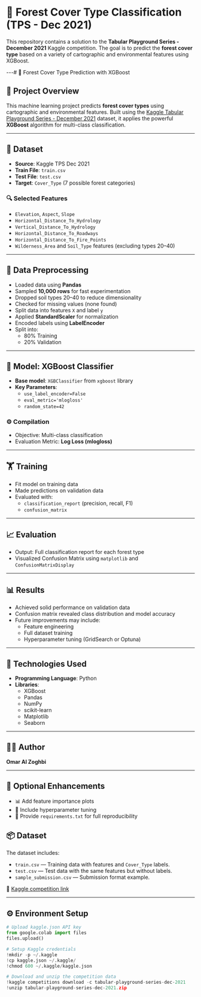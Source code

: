 # 🌲 Forest Cover Type Classification (TPS - Dec 2021)

This repository contains a solution to the **Tabular Playground Series - December 2021** Kaggle competition. The goal is to predict the **forest cover type** based on a variety of cartographic and environmental features using XGBoost.

---# 🌲 Forest Cover Type Prediction with XGBoost

## 📌 Project Overview

This machine learning project predicts **forest cover types** using cartographic and environmental features. Built using the [Kaggle Tabular Playground Series - December 2021](https://www.kaggle.com/competitions/tabular-playground-series-dec-2021) dataset, it applies the powerful **XGBoost** algorithm for multi-class classification.

---

## 📂 Dataset

- **Source**: Kaggle TPS Dec 2021
- **Train File**: `train.csv`
- **Test File**: `test.csv`
- **Target**: `Cover_Type` (7 possible forest categories)

### 🔍 Selected Features

- `Elevation`, `Aspect`, `Slope`
- `Horizontal_Distance_To_Hydrology`
- `Vertical_Distance_To_Hydrology`
- `Horizontal_Distance_To_Roadways`
- `Horizontal_Distance_To_Fire_Points`
- `Wilderness_Area` and `Soil_Type` features (excluding types 20–40)

---

## 🧪 Data Preprocessing

- Loaded data using **Pandas**
- Sampled **10,000 rows** for fast experimentation
- Dropped soil types 20–40 to reduce dimensionality
- Checked for missing values (none found)
- Split data into features `X` and label `y`
- Applied **StandardScaler** for normalization
- Encoded labels using **LabelEncoder**
- Split into:
  - 80% Training
  - 20% Validation

---

## 🧠 Model: XGBoost Classifier

- **Base model**: `XGBClassifier` from `xgboost` library
- **Key Parameters**:
  - `use_label_encoder=False`
  - `eval_metric='mlogloss'`
  - `random_state=42`

### ⚙️ Compilation

- Objective: Multi-class classification
- Evaluation Metric: **Log Loss (mlogloss)**

---

## 🏋️ Training

- Fit model on training data
- Made predictions on validation data
- Evaluated with:
  - `classification_report` (precision, recall, F1)
  - `confusion_matrix`

---

## 📈 Evaluation

- Output: Full classification report for each forest type
- Visualized Confusion Matrix using `matplotlib` and `ConfusionMatrixDisplay`

---

## 📊 Results

- Achieved solid performance on validation data
- Confusion matrix revealed class distribution and model accuracy
- Future improvements may include:
  - Feature engineering
  - Full dataset training
  - Hyperparameter tuning (GridSearch or Optuna)

---

## 🧰 Technologies Used

- **Programming Language**: Python
- **Libraries**:
  - XGBoost
  - Pandas
  - NumPy
  - scikit-learn
  - Matplotlib
  - Seaborn

---

## 👨‍💻 Author

**Omar Al Zoghbi**

---

## 📎 Optional Enhancements

- 📊 Add feature importance plots
- 🧪 Include hyperparameter tuning
- 💾 Provide `requirements.txt` for full reproducibility



## 📦 Dataset

The dataset includes:

- `train.csv` — Training data with features and `Cover_Type` labels.
- `test.csv` — Test data with the same features but without labels.
- `sample_submission.csv` — Submission format example.

📌 [Kaggle competition link](https://www.kaggle.com/competitions/tabular-playground-series-dec-2021)

---

## ⚙️ Environment Setup

```python
# Upload kaggle.json API key
from google.colab import files
files.upload()

# Setup Kaggle credentials
!mkdir -p ~/.kaggle
!cp kaggle.json ~/.kaggle/
!chmod 600 ~/.kaggle/kaggle.json

# Download and unzip the competition data
!kaggle competitions download -c tabular-playground-series-dec-2021
!unzip tabular-playground-series-dec-2021.zip
